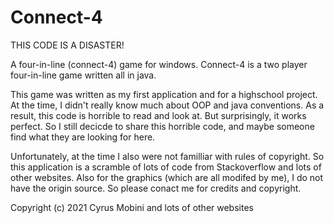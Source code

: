 # Connect-4
THIS CODE IS A DISASTER!

A four-in-line (connect-4) game for windows.
Connect-4 is a two player four-in-line game written all in java.

This game was written as my first application and for a highschool project.
At the time, I didn't really know much about OOP and java conventions. As a result, this code is horrible to read and look at. But surprisingly, it works perfect. So I still decicde to share this horrible code, and maybe someone find what they are looking for here.


Unfortunately, at the time I also were not familliar with rules of copyright. So this application is a scramble of lots of code from Stackoverflow and lots of other websites. Also for the graphics (which are all modifed by me), I do not have the origin source. So please conact me for credits and copyright.

Copyright (c) 2021 Cyrus Mobini and lots of other websites